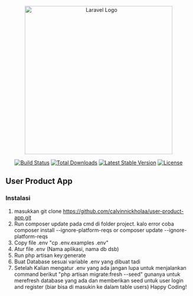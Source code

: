<p align="center"><a href="https://laravel.com" target="_blank"><img src="https://raw.githubusercontent.com/laravel/art/master/logo-lockup/5%20SVG/2%20CMYK/1%20Full%20Color/laravel-logolockup-cmyk-red.svg" width="400" alt="Laravel Logo"></a></p>

<p align="center">
<a href="https://github.com/laravel/framework/actions"><img src="https://github.com/laravel/framework/workflows/tests/badge.svg" alt="Build Status"></a>
<a href="https://packagist.org/packages/laravel/framework"><img src="https://img.shields.io/packagist/dt/laravel/framework" alt="Total Downloads"></a>
<a href="https://packagist.org/packages/laravel/framework"><img src="https://img.shields.io/packagist/v/laravel/framework" alt="Latest Stable Version"></a>
<a href="https://packagist.org/packages/laravel/framework"><img src="https://img.shields.io/packagist/l/laravel/framework" alt="License"></a>
</p>

## User Product App
### Instalasi

1. masukkan git clone https://github.com/calvinnickholaa/user-product-app.git
2. Run composer update pada cmd di folder project. kalo error coba composer install --ignore-platform-reqs or composer update --ignore-platform-reqs
3. Copy file .env "cp .env.examples .env"
4. Atur file .env (Nama aplikasi, nama db dsb)
5. Run php artisan key:generate
6. Buat Database sesuai variable .env yang dibuat tadi
7. Setelah Kalian mengatur .env yang ada jangan lupa untuk menjalankan command berikut "php artisan migrate:fresh --seed" gunanya untuk merefresh database yang ada dan memberikan seed untuk user login and register (biar bisa di masukin ke dalam table users)
Happy Coding!
